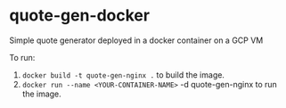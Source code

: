 # quote-gen-docker
Simple quote generator deployed in a docker container on a GCP VM

To run:
1. `docker build -t quote-gen-nginx .` to build the image.
2. `docker run --name <YOUR-CONTAINER-NAME>` -d quote-gen-nginx to run the image.
